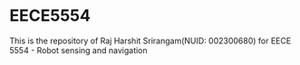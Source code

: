 # EECE5554

This is the repository of Raj Harshit Srirangam(NUID: 002300680) for EECE 5554 - Robot sensing and navigation